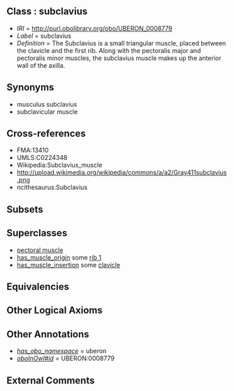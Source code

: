 
## Class : subclavius

 * *IRI* = http://purl.obolibrary.org/obo/UBERON_0008779
 * *Label* = subclavius
 * *Definition* = The Subclavius is a small triangular muscle, placed between the clavicle and the first rib. Along with the pectoralis major and pectoralis minor muscles, the subclavius muscle makes up the anterior wall of the axilla.

## Synonyms

 * musculus subclavius
 * subclavicular muscle

## Cross-references

 * FMA:13410
 * UMLS:C0224348
 * Wikipedia:Subclavius_muscle
 * http://upload.wikimedia.org/wikipedia/commons/a/a2/Gray411subclavius.png
 * ncithesaurus:Subclavius

## Subsets


## Superclasses

 * [pectoral muscle](../../UBERON/95/UBERON_0001495.md)
 * [has_muscle_origin](../../RO/72/RO_0002372.md) some [rib 1](../../UBERON/01/UBERON_0004601.md)
 * [has_muscle_insertion](../../RO/73/RO_0002373.md) some [clavicle](../../UBERON/05/UBERON_0001105.md)

## Equivalencies


## Other Logical Axioms


## Other Annotations

 * *[has_obo_namespace](../../ce/oboInOwl#hasOBONamespace.md)* = uberon
 * *[oboInOwl#id](../../id/oboInOwl#id.md)* = UBERON:0008779

## External Comments

